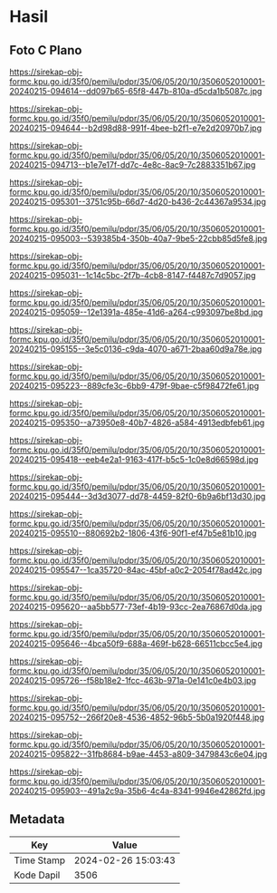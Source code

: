 # Hasil

## Foto C Plano

https://sirekap-obj-formc.kpu.go.id/35f0/pemilu/pdpr/35/06/05/20/10/3506052010001-20240215-094614--dd097b65-65f8-447b-810a-d5cda1b5087c.jpg

https://sirekap-obj-formc.kpu.go.id/35f0/pemilu/pdpr/35/06/05/20/10/3506052010001-20240215-094644--b2d98d88-991f-4bee-b2f1-e7e2d20970b7.jpg

https://sirekap-obj-formc.kpu.go.id/35f0/pemilu/pdpr/35/06/05/20/10/3506052010001-20240215-094713--b1e7e17f-dd7c-4e8c-8ac9-7c2883351b67.jpg

https://sirekap-obj-formc.kpu.go.id/35f0/pemilu/pdpr/35/06/05/20/10/3506052010001-20240215-095301--3751c95b-66d7-4d20-b436-2c44367a9534.jpg

https://sirekap-obj-formc.kpu.go.id/35f0/pemilu/pdpr/35/06/05/20/10/3506052010001-20240215-095003--539385b4-350b-40a7-9be5-22cbb85d5fe8.jpg

https://sirekap-obj-formc.kpu.go.id/35f0/pemilu/pdpr/35/06/05/20/10/3506052010001-20240215-095031--1c14c5bc-2f7b-4cb8-8147-f4487c7d9057.jpg

https://sirekap-obj-formc.kpu.go.id/35f0/pemilu/pdpr/35/06/05/20/10/3506052010001-20240215-095059--12e1391a-485e-41d6-a264-c993097be8bd.jpg

https://sirekap-obj-formc.kpu.go.id/35f0/pemilu/pdpr/35/06/05/20/10/3506052010001-20240215-095155--3e5c0136-c9da-4070-a671-2baa60d9a78e.jpg

https://sirekap-obj-formc.kpu.go.id/35f0/pemilu/pdpr/35/06/05/20/10/3506052010001-20240215-095223--889cfe3c-6bb9-479f-9bae-c5f98472fe61.jpg

https://sirekap-obj-formc.kpu.go.id/35f0/pemilu/pdpr/35/06/05/20/10/3506052010001-20240215-095350--a73950e8-40b7-4826-a584-4913edbfeb61.jpg

https://sirekap-obj-formc.kpu.go.id/35f0/pemilu/pdpr/35/06/05/20/10/3506052010001-20240215-095418--eeb4e2a1-9163-417f-b5c5-1c0e8d66598d.jpg

https://sirekap-obj-formc.kpu.go.id/35f0/pemilu/pdpr/35/06/05/20/10/3506052010001-20240215-095444--3d3d3077-dd78-4459-82f0-6b9a6bf13d30.jpg

https://sirekap-obj-formc.kpu.go.id/35f0/pemilu/pdpr/35/06/05/20/10/3506052010001-20240215-095510--880692b2-1806-43f6-90f1-ef47b5e81b10.jpg

https://sirekap-obj-formc.kpu.go.id/35f0/pemilu/pdpr/35/06/05/20/10/3506052010001-20240215-095547--1ca35720-84ac-45bf-a0c2-2054f78ad42c.jpg

https://sirekap-obj-formc.kpu.go.id/35f0/pemilu/pdpr/35/06/05/20/10/3506052010001-20240215-095620--aa5bb577-73ef-4b19-93cc-2ea76867d0da.jpg

https://sirekap-obj-formc.kpu.go.id/35f0/pemilu/pdpr/35/06/05/20/10/3506052010001-20240215-095646--4bca50f9-688a-469f-b628-66511cbcc5e4.jpg

https://sirekap-obj-formc.kpu.go.id/35f0/pemilu/pdpr/35/06/05/20/10/3506052010001-20240215-095726--f58b18e2-1fcc-463b-971a-0e141c0e4b03.jpg

https://sirekap-obj-formc.kpu.go.id/35f0/pemilu/pdpr/35/06/05/20/10/3506052010001-20240215-095752--266f20e8-4536-4852-96b5-5b0a1920f448.jpg

https://sirekap-obj-formc.kpu.go.id/35f0/pemilu/pdpr/35/06/05/20/10/3506052010001-20240215-095822--31fb8684-b9ae-4453-a809-3479843c6e04.jpg

https://sirekap-obj-formc.kpu.go.id/35f0/pemilu/pdpr/35/06/05/20/10/3506052010001-20240215-095903--491a2c9a-35b6-4c4a-8341-9946e42862fd.jpg


## Metadata

| Key        | Value               |
| ---------- | ------------------- |
| Time Stamp | 2024-02-26 15:03:43 |
| Kode Dapil | 3506                |



